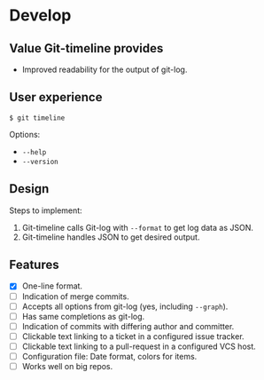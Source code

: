 # Develop

## Value Git-timeline provides

- Improved readability for the output of git-log.

## User experience

```
$ git timeline
```

Options:

- `--help`
- `--version`

## Design

Steps to implement:

1. Git-timeline calls Git-log with `--format` to get log data as JSON.
2. Git-timeline handles JSON to get desired output.

## Features

- [x] One-line format.
- [ ] Indication of merge commits.
- [ ] Accepts all options from git-log (yes, including `--graph`).
- [ ] Has same completions as git-log.
- [ ] Indication of commits with differing author and committer.
- [ ] Clickable text linking to a ticket in a configured issue tracker.
- [ ] Clickable text linking to a pull-request in a configured VCS host.
- [ ] Configuration file: Date format, colors for items.
- [ ] Works well on big repos.